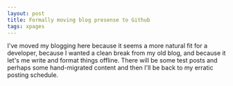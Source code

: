 ```yaml
---
layout: post
title: Formally moving blog presense to Github
tags: xpages
---
```


I've moved my blogging here because it seems a more natural fit for a developer, because I wanted a clean break from my old blog, and because it let's me write and format things offline. There will be some test posts and perhaps some hand-migrated content and then I'll be back to my erratic posting schedule.
